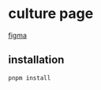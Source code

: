 # culture page
[figma](<https://www.figma.com/file/QHD0QNqK37LRvuuEGzWRsJ/Vittae-Brand-Design-(Deekay)?type=design&node-id=4066%3A2&mode=design&t=DFpKQCWhZ2pbcdek-1>)
## installation

```bash
pnpm install
```
